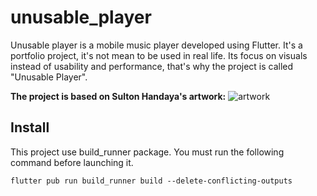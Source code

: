 # unusable_player
Unusable player is a mobile music player developed using Flutter.
It's a portfolio project, it's not mean to be used in real life.
Its focus on visuals instead of usability and performance, that's why the project is called "Unusable Player".


**The project is based on Sulton Handaya's artwork:**
![artwork](readme/original_artwork_by_sulton_handaya.webp)


## Install

This project use build_runner package. You must run the following command before launching it.
```
flutter pub run build_runner build --delete-conflicting-outputs
```
